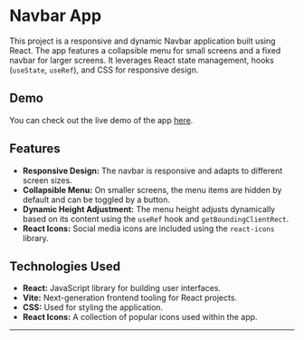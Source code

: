 # Navbar App

This project is a responsive and dynamic Navbar application built using React. The app features a collapsible menu for small screens and a fixed navbar for larger screens. It leverages React state management, hooks (`useState`, `useRef`), and CSS for responsive design.

## Demo

You can check out the live demo of the app [here](https://menu-ravi.netlify.app/).

## Features

- **Responsive Design:** The navbar is responsive and adapts to different screen sizes.
- **Collapsible Menu:** On smaller screens, the menu items are hidden by default and can be toggled by a button.
- **Dynamic Height Adjustment:** The menu height adjusts dynamically based on its content using the `useRef` hook and `getBoundingClientRect`.
- **React Icons:** Social media icons are included using the `react-icons` library.

## Technologies Used

- **React:** JavaScript library for building user interfaces.
- **Vite:** Next-generation frontend tooling for React projects.
- **CSS:** Used for styling the application.
- **React Icons:** A collection of popular icons used within the app.

---
